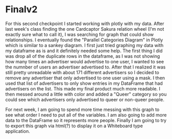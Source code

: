 # Finalv2

For this second checkpoint I started working with plotly with my data.  After last week's class finding the one Cardcaptor Sakura relation wheel (I'm not exactly sure what to call it), I was searching for  graph that could show relationships.  I eventually found the "Parallel Categories Diagram" in Plotly which is similar to a sankey diagram.  I first just tried graphing my data with my dataframe as is and it definitely needed some help. The first thing I did was drop all of the duplicate rows in the dataframe, as I was not showing how many times an advertiser would advertise to one user, I wanted to see the numnber of users an advertiser advertised to.  After that I realized it was still pretty unreadable with about 171 different advertisers so I decided to remove any advertiser that only advertised to one user using a mask. I then used that list of advertisers to only show entries in my DataFrame that had advertisers on the list.  This made my final product much more readable.  I then messed around a little with color and added a "Queer" category so you could see which advertisers only advertised to queer or non-queer people.

For next week, I am going to spend more time messing with this graph to see what order I need to put all of the variables.  I am also going to add more data to the DataFrame so it represents more people.  Finally I am going to try to export this graph via html(?) to display it on a Whiteboard type application.
